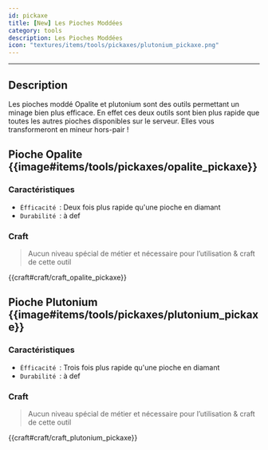 ```yaml
---
id: pickaxe
title: [New] Les Pioches Moddées
category: tools
description: Les Pioches Moddées
icon: "textures/items/tools/pickaxes/plutonium_pickaxe.png"
---
```

___
## Description

Les pioches moddé Opalite et plutonium sont des outils permettant un minage bien plus efficace. 
En effet ces deux outils sont bien plus rapide que toutes les autres pioches disponibles sur le serveur. 
Elles vous transformeront en mineur hors-pair !

## Pioche Opalite {{image#items/tools/pickaxes/opalite_pickaxe}}

### Caractéristiques

- ``Éfficacité ``: Deux fois plus rapide qu'une pioche en diamant 
- ``Durabilité ``: à def 

### Craft 

> Aucun niveau spécial de métier et nécessaire pour l’utilisation & craft de cette outil

{{craft#craft/craft_opalite_pickaxe}} 
## Pioche Plutonium {{image#items/tools/pickaxes/plutonium_pickaxe}}

### Caractéristiques

- ``Éfficacité ``: Trois fois plus rapide qu'une pioche en diamant 
- ``Durabilité ``: à def 

### Craft 

> Aucun niveau spécial de métier et nécessaire pour l’utilisation & craft de cette outil

{{craft#craft/craft_plutonium_pickaxe}} 
